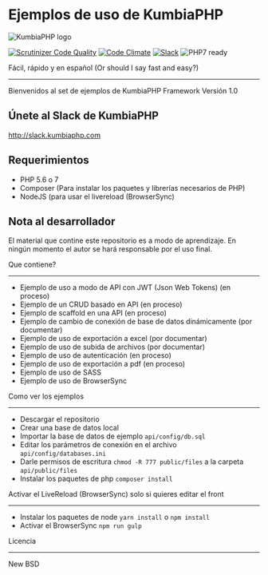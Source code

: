 Ejemplos de uso de KumbiaPHP
============

![KumbiaPHP logo](https://rawgit.com/kumbiaphp/kumbiaphp/1.0/default/public/img/kumbiaphp.svg)

[![Scrutinizer Code Quality](https://scrutinizer-ci.com/g/KumbiaPHP/KumbiaPHP/badges/quality-score.png?b=1.0)](https://scrutinizer-ci.com/g/KumbiaPHP/KumbiaPHP/?branch=1.0)
[![Code Climate](https://codeclimate.com/github/KumbiaPHP/KumbiaPHP/badges/gpa.svg)](https://codeclimate.com/github/KumbiaPHP/KumbiaPHP)
[![Slack](http://slack.kumbiaphp.com/badge.svg)](http://slack.kumbiaphp.com)
![PHP7 ready](https://rawgit.com/kumbiaphp/kumbiaphp/1.0/default/public/img/php7.svg)

Fácil, rápido y en español
(Or should I say fast and easy?)

---
Bienvenidos al set de ejemplos de KumbiaPHP Framework Versión 1.0

Únete al Slack de KumbiaPHP
---
http://slack.kumbiaphp.com

Requerimientos
---
* PHP 5.6 o 7
* Composer (Para instalar los paquetes y librerías necesarios de PHP)
* NodeJS (para usar el livereload (BrowserSync)

Nota al desarrollador
---
El material que contine este repositorio es a modo de aprendizaje. En ningún momento el autor se hará responsable por el uso final.

Que contiene?
___
* Ejemplo de uso a modo de API con JWT (Json Web Tokens) (en proceso)
* Ejemplo de un CRUD basado en API (en proceso)
* Ejemplo de scaffold en una API (en proceso)
* Ejemplo de cambio de conexión de base de datos dinámicamente (por documentar)
* Ejemplo de uso de exportación a excel (por documentar)
* Ejemplo de uso de subida de archivos (por documentar)
* Ejemplo de uso de autenticación (en proceso)
* Ejemplo de uso de exportación a pdf (en proceso)
* Ejemplo de uso de SASS
* Ejemplo de uso de BrowserSync

Como ver los ejemplos
___
* Descargar el repositorio
* Crear una base de datos local
* Importar la base de datos de ejemplo `api/config/db.sql`
* Editar los parámetros de conexión en el archivo `api/config/databases.ini`
* Darle permisos de escritura `chmod -R 777 public/files` a la carpeta `api/public/files`
* Instalar los paquetes de php `composer install`

Activar el LiveReload (BrowserSync) solo si quieres editar el front
___
* Instalar los paquetes de node `yarn install` o `npm install`
* Activar el BrowserSync `npm run gulp`

Licencia
___
New BSD
